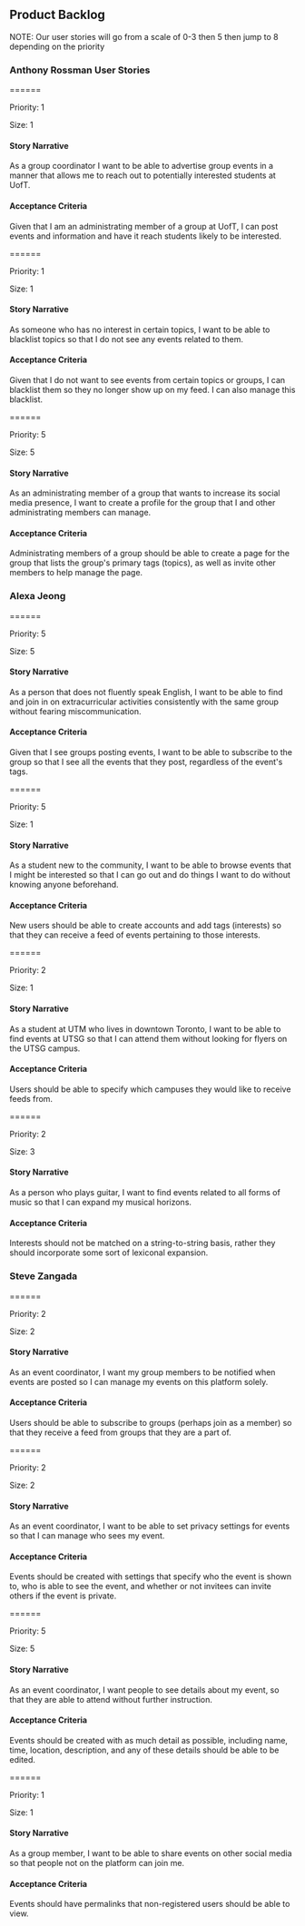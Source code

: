 ## Product Backlog
NOTE: 
Our user stories will go from a scale of 0-3 then 5 then jump to 8 depending on the priority

### Anthony Rossman User Stories
======

Priority: 1

Size: 1
#### Story Narrative
As a group coordinator I want to be able to advertise group events in a manner that allows me to reach out to potentially interested students at UofT.
#### Acceptance Criteria
Given that I am an administrating member of a group at UofT, I can post events and information and have it reach students likely to be interested.

======

Priority: 1

Size: 1
#### Story Narrative
As someone who has no interest in certain topics, I want to be able to blacklist topics so that I do not see any events related to them.
#### Acceptance Criteria
Given that I do not want to see events from certain topics or groups, I can blacklist them so they no longer show up on my feed. I can also manage this blacklist.

======

Priority: 5

Size: 5
#### Story Narrative
As an administrating member of a group that wants to increase its social media presence, I want to create a profile for the group that I and other administrating members can manage.
#### Acceptance Criteria
Administrating members of a group should be able to create a page for the group that lists the group's primary tags (topics), as well as invite other members to help manage the page.

### Alexa Jeong
======

Priority: 5

Size: 5
#### Story Narrative
As a person that does not fluently speak English, I want to be able to find and join in on extracurricular activities consistently with the same group without fearing miscommunication.
#### Acceptance Criteria
Given that I see groups posting events, I want to be able to subscribe to the group so that I see all the events that they post, regardless of the event's tags.

======

Priority: 5

Size: 1
#### Story Narrative
As a student new to the community, I want to be able to browse events that I might be interested so that I can go out and do things I want to do without knowing anyone beforehand.
#### Acceptance Criteria
New users should be able to create accounts and add tags (interests) so that they can receive a feed of events pertaining to those interests.

======

Priority: 2

Size: 1
#### Story Narrative
As a student at UTM who lives in downtown Toronto, I want to be able to find events at UTSG so that I can attend them without looking for flyers on the UTSG campus.
#### Acceptance Criteria
Users should be able to specify which campuses they would like to receive feeds from.

======

Priority: 2

Size: 3
#### Story Narrative
As a person who plays guitar, I want to find events related to all forms of music so that I can expand my musical horizons.
#### Acceptance Criteria
Interests should not be matched on a string-to-string basis, rather they should incorporate some sort of lexiconal expansion.

### Steve Zangada
======

Priority: 2

Size: 2
#### Story Narrative
As an event coordinator, I want my group members to be notified when events are posted so I can manage my events on this platform solely.
#### Acceptance Criteria
Users should be able to subscribe to groups (perhaps join as a member) so that they receive a feed from groups that they are a part of. 

======

Priority: 2

Size: 2
#### Story Narrative
As an event coordinator, I want to be able to set privacy settings for events so that I can manage who sees my event.
#### Acceptance Criteria
Events should be created with settings that specify who the event is shown to, who is able to see the event, and whether or not invitees can invite others if the event is private.

======

Priority: 5

Size: 5
#### Story Narrative
As an event coordinator, I want people to see details about my event, so that they are able to attend without further instruction.
#### Acceptance Criteria
Events should be created with as much detail as possible, including name, time, location, description, and any of these details should be able to be edited.

======

Priority: 1

Size: 1
#### Story Narrative
As a group member, I want to be able to share events on other social media so that people not on the platform can join me.
#### Acceptance Criteria
Events should have permalinks that non-registered users should be able to view.
